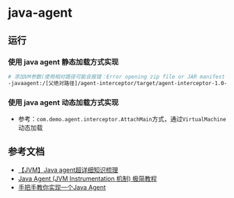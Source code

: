 # java-agent


## 运行

### 使用 java agent 静态加载方式实现

```bash
# 添加VM参数(使用相对路径可能会报错：Error opening zip file or JAR manifest missing)
-javaagent:/[父绝对路径]/agent-interceptor/target/agent-interceptor-1.0-SNAPSHOT-jar-with-dependencies.jar
```

### 使用 java agent 动态加载方式实现

* 参考：`com.demo.agent.interceptor.AttachMain`方式，通过`VirtualMachine`动态加载

## 参考文档

* [【JVM】Java agent超详细知识梳理](https://juejin.cn/post/7157684112122183693)
* [Java Agent (JVM Instrumentation 机制) 极简教程](https://cloud.tencent.com/developer/article/1813421)
* [手把手教你实现一个Java Agent](https://mp.weixin.qq.com/s/-7SKqe8NEjBkAV2U6LzEPQ)
